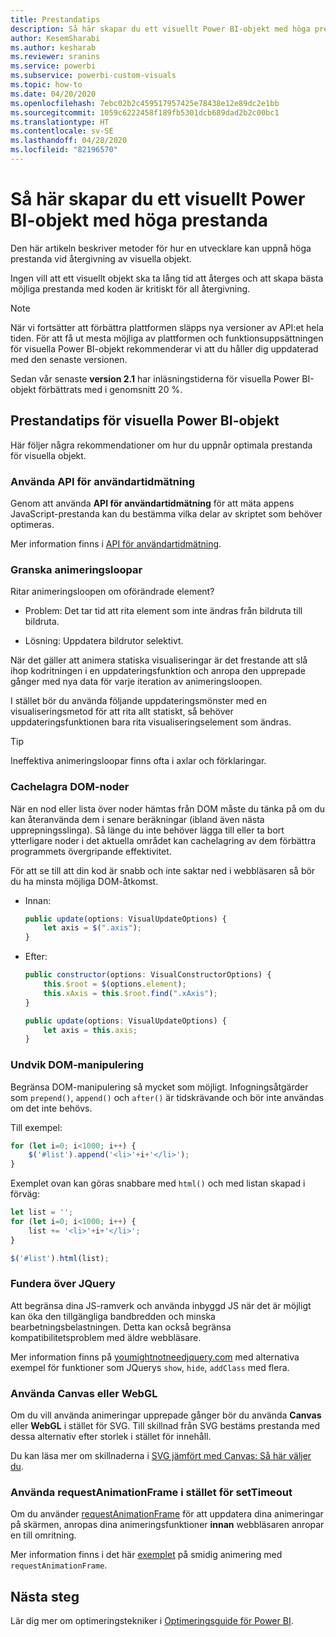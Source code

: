 ```yaml
---
title: Prestandatips
description: Så här skapar du ett visuellt Power BI-objekt med höga prestanda
author: KesemSharabi
ms.author: kesharab
ms.reviewer: sranins
ms.service: powerbi
ms.subservice: powerbi-custom-visuals
ms.topic: how-to
ms.date: 04/20/2020
ms.openlocfilehash: 7ebc02b2c459517957425e78438e12e89dc2e1bb
ms.sourcegitcommit: 1059c6222458f189fb5301dcb689dad2b2c00bc1
ms.translationtype: HT
ms.contentlocale: sv-SE
ms.lasthandoff: 04/28/2020
ms.locfileid: "82196570"
---
```

# <a name="how-to-build-a-high-performance-power-bi-visual"></a>Så här skapar du ett visuellt Power BI-objekt med höga prestanda
Den här artikeln beskriver metoder för hur en utvecklare kan uppnå höga prestanda vid återgivning av visuella objekt. 

Ingen vill att ett visuellt objekt ska ta lång tid att återges och att skapa bästa möjliga prestanda med koden är kritiskt för all återgivning. 

> [!NOTE]
> När vi fortsätter att förbättra plattformen släpps nya versioner av API:et hela tiden. För att få ut mesta möjliga av plattformen och funktionsuppsättningen för visuella Power BI-objekt rekommenderar vi att du håller dig uppdaterad med den senaste versionen.
>
> Sedan vår senaste **version 2.1** har inläsningstiderna för visuella Power BI-objekt förbättrats med i genomsnitt 20 %.

## <a name="power-bi-visual-performance-tips"></a>Prestandatips för visuella Power BI-objekt
Här följer några rekommendationer om hur du uppnår optimala prestanda för visuella objekt. 

### <a name="use-user-timing-api"></a>Använda API för användartidmätning
Genom att använda **API för användartidmätning** för att mäta appens JavaScript-prestanda kan du bestämma vilka delar av skriptet som behöver optimeras.

Mer information finns i [API för användartidmätning](https://msdn.microsoft.com/library/hh772738(v=vs.85).aspx).

### <a name="review-animation-loops"></a>Granska animeringsloopar
Ritar animeringsloopen om oförändrade element? 

 - Problem: Det tar tid att rita element som inte ändras från bildruta till bildruta.

 - Lösning: Uppdatera bildrutor selektivt. 
 
När det gäller att animera statiska visualiseringar är det frestande att slå ihop kodritningen i en uppdateringsfunktion och anropa den upprepade gånger med nya data för varje iteration av animeringsloopen.

I stället bör du använda följande uppdateringsmönster med en visualiseringsmetod för att rita allt statiskt, så behöver uppdateringsfunktionen bara rita visualiseringselement som ändras. 

   > [!TIP]
   > Ineffektiva animeringsloopar finns ofta i axlar och förklaringar.

### <a name="cache-dom-nodes"></a>Cachelagra DOM-noder 
När en nod eller lista över noder hämtas från DOM måste du tänka på om du kan återanvända dem i senare beräkningar (ibland även nästa upprepningsslinga). Så länge du inte behöver lägga till eller ta bort ytterligare noder i det aktuella området kan cachelagring av dem förbättra programmets övergripande effektivitet.

För att se till att din kod är snabb och inte saktar ned i webbläsaren så bör du ha minsta möjliga DOM-åtkomst. 

- Innan: 

   ```javascript
   public update(options: VisualUpdateOptions) { 
       let axis = $(".axis"); 
   }
   ```

- Efter: 

   ```javascript
   public constructor(options: VisualConstructorOptions) { 
       this.$root = $(options.element); 
       this.xAxis = this.$root.find(".xAxis"); 
   } 
 
   public update(options: VisualUpdateOptions) { 
       let axis = this.axis; 
   }
   ```

### <a name="avoid-dom-manipulation"></a>Undvik DOM-manipulering 
Begränsa DOM-manipulering så mycket som möjligt.  Infogningsåtgärder som `prepend()`, `append()` och `after()` är tidskrävande och bör inte användas om det inte behövs.

Till exempel:

  ```javascript
  for (let i=0; i<1000; i++) { 
      $('#list').append('<li>'+i+'</li>');
  }
  ```

Exemplet ovan kan göras snabbare med `html()` och med listan skapad i förväg: 

  ```javascript
  let list = ''; 
  for (let i=0; i<1000; i++) { 
      list += '<li>'+i+'</li>'; 
  } 

  $('#list').html(list); 
  ```

### <a name="reconsider-jquery"></a>Fundera över JQuery

Att begränsa dina JS-ramverk och använda inbyggd JS när det är möjligt kan öka den tillgängliga bandbredden och minska bearbetningsbelastningen. Detta kan också begränsa kompatibilitetsproblem med äldre webbläsare. 

Mer information finns på [youmightnotneedjquery.com](http://youmightnotneedjquery.com/) med alternativa exempel för funktioner som JQuerys `show`, `hide`, `addClass` med flera.  

### <a name="use-canvas-or-webgl"></a>Använda Canvas eller WebGL 
Om du vill använda animeringar upprepade gånger bör du använda **Canvas** eller **WebGL** i stället för SVG. Till skillnad från SVG bestäms prestanda med dessa alternativ efter storlek i stället för innehåll. 

Du kan läsa mer om skillnaderna i [SVG jämfört med Canvas: Så här väljer du](https://msdn.microsoft.com/library/gg193983(v=vs.85).aspx). 

### <a name="use-requestanimationframe-instead-of-settimeout"></a>Använda requestAnimationFrame i stället för setTimeout 
Om du använder [requestAnimationFrame](https://www.w3.org/TR/animation-timing/) för att uppdatera dina animeringar på skärmen, anropas dina animeringsfunktioner **innan** webbläsaren anropar en till omritning.

Mer information finns i det här [exemplet](https://testdrive-archive.azurewebsites.net/Graphics/RequestAnimationFrame/Default.html) på smidig animering med `requestAnimationFrame`.

## <a name="next-steps"></a>Nästa steg

Lär dig mer om optimeringstekniker i [Optimeringsguide för Power BI](/power-bi/guidance/power-bi-optimization).
